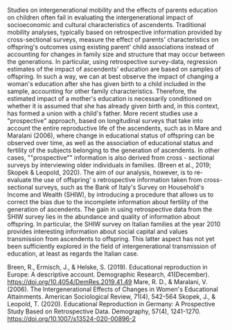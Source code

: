 Studies on intergenerational mobility and the effects of parents education on children often fail in evaluating the intergenerational impact of socioeconomic and cultural characteristics of ascendents. Traditional mobility analyses, typically based on retrospective information provided by  cross-sectional surveys, measure the effect of parents' characteristics on offspring's outcomes using existing parent' child associations instead of accounting for changes in family size and structure that may occur between the generations. In particular, using retrospective survey-data, regression estimates of the impact of ascendents' education are based on samples of offspring. In such a way, we can at best observe the impact of changing a woman's education after she has given birth to a child included in the sample, accounting for other family characteristics. Therefore, the estimated impact of a mother's education is necessarily conditioned on whether it is assumed that she has already given birth and, in this context, has formed a union with a child's father.
More recent studies use a "prospective" approach, based on longitudinal surveys that take into account the entire reproductive life of the ascendents, such as in Mare and Maralani (2006), where change in educational status of offspring can be observed over time, as well as the association of educational status and fertility of the subjects belonging to the generation of ascendents. In other cases, ""prospective"" information is also derived from cross - sectional surveys by interviewing older individuals in families. (Breen et al., 2019; Skopek & Leopold, 2020).
The aim of our analysis, however, is to re-evaluate the use of offspring' s retrospective information taken from cross-sectional surveys, such as the Bank of Italy's Survey on Household's Income and Wealth (SHIW), by introducing a procedure that allows us to correct the bias due to the incomplete information about fertility of the generation of ascendents.
The gain in using retrospective data from the SHIW survey lies in the abundance and quality of information about offspring. In particular, the SHIW survey on Italian families at the year 2010 provides interesting information about social capital and values transmission from ascendents to offspring. This latter aspect has not yet been sufficiently explored in the field of intergenerational transmission of education, at least as regards the Italian case.

Breen, R., Ermisch, J., & Helske, S. (2019). Educational reproduction in Europe: A descriptive account. Demographic Research, 41(December). https://doi.org/10.4054/DemRes.2019.41.49
Mare, R. D., & Maralani, V. (2006). The Intergenerational Effects of Changes in Women's Educational Attainments. American Sociological Review, 71(4), 542-564
Skopek, J., & Leopold, T. (2020). Educational Reproduction in Germany: A Prospective Study Based on Retrospective Data. Demography, 57(4), 1241-1270. https://doi.org/10.1007/s13524-020-00896-2
